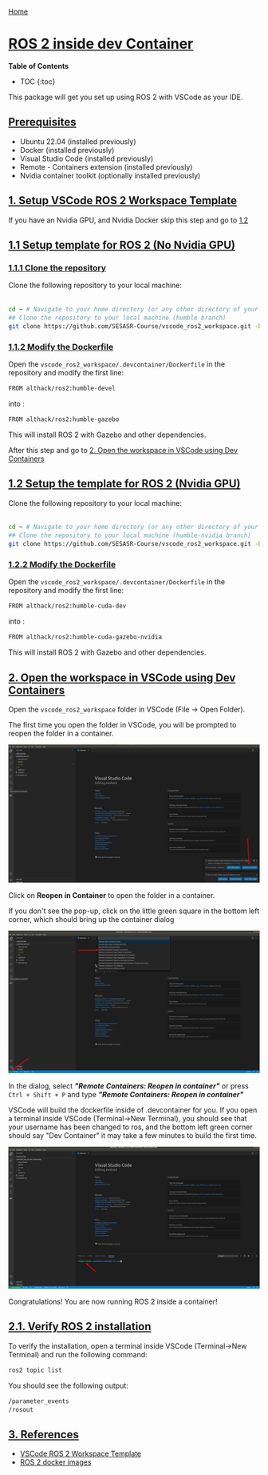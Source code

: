[Home](../index.md)


# [ROS 2 inside dev Container](#ros-2-inside-dev-container)

__Table of Contents__
* TOC
{:toc}

This package will get you set up using ROS 2 with VSCode as your IDE.

## [Prerequisites](#prerequisites)

- Ubuntu 22.04 (installed previously)
- Docker (installed previously)
- Visual Studio Code (installed previously)
- Remote - Containers extension (installed previously)
- Nvidia container toolkit (optionally installed previously)

## [1. Setup VSCode ROS 2 Workspace Template](#1-setup-vscode-ros-2-workspace-template)

If you have an Nvidia GPU, and Nvidia Docker skip this step and go to [1.2](#12-setup-the-template-for-ros2-nvidia-gpu)

## [1.1 Setup template for ROS 2 (No Nvidia GPU)](#11-setup-template-for-ros-2-no-nvidia-gpu)

### [1.1.1 Clone the repository](#111-clone-the-repository)

Clone the following repository to your local machine:

```bash

cd ~ # Navigate to your home directory (or any other directory of your choice)
## Clone the repository to your local machine (humble branch)
git clone https://github.com/SESASR-Course/vscode_ros2_workspace.git -b humble
```

### [1.1.2 Modify the Dockerfile](#112-modify-the-dockerfile)

Open the ```vscode_ros2_workspace/.devcontainer/Dockerfile``` in the repository and modify the first line:

```bash
FROM althack/ros2:humble-devel  
```

into :

```bash
FROM althack/ros2:humble-gazebo 
```

This will install ROS 2 with Gazebo and other dependencies.

After this step and go to [2. Open the workspace in VSCode using Dev Containers](#2-open-the-workspace-in-vscode-using-dev-containers)

## [1.2 Setup the template for ROS 2 (Nvidia GPU)](#12-setup-the-template-for-ros-2-nvidia-gpu)

Clone the following repository to your local machine:

```bash

cd ~ # Navigate to your home directory (or any other directory of your choice)
## Clone the repository to your local machine (humble-nvidia branch)
git clone https://github.com/SESASR-Course/vscode_ros2_workspace.git -b humble-nvidia
```

### [1.2.2 Modify the Dockerfile](#122-modify-the-dockerfile)

Open the ```vscode_ros2_workspace/.devcontainer/Dockerfile``` in the repository and modify the first line:

```bash
FROM althack/ros2:humble-cuda-dev  
```

into :

```bash
FROM althack/ros2:humble-cuda-gazebo-nvidia
```

This will install ROS 2 with Gazebo and other dependencies.

## [2. Open the workspace in VSCode using Dev Containers](#2-open-the-workspace-in-vscode-using-dev-containers)

Open the ```vscode_ros2_workspace``` folder in VSCode (File -> Open Folder).

The first time you open the folder in VSCode, you will be prompted to reopen the folder in a container.

![reopen_in_container](./images/open_in_dev_cont.png)

Click on **Reopen in Container** to open the folder in a container.

If you don't see the pop-up, click on the little green square in the bottom left corner, which should bring up the container dialog

![template_vscode_bottom](./images/template_vscode_bottom.png)

In the dialog, select ***"Remote Containers: Reopen in container"*** or press ```Ctrl + Shift + P``` and type ***"Remote Containers: Reopen in container"***

VSCode will build the dockerfile inside of .devcontainer for you. If you open a terminal inside VSCode (Terminal->New Terminal), you should see that your username has been changed to ros, and the bottom left green corner should say "Dev Container" it may take a few minutes to build the first time.

![template_container](./images/template_container.png)

Congratulations! You are now running ROS 2 inside a container!

## [2.1. Verify ROS 2 installation](#21-verify-ros-2-installation)

To verify the installation, open a terminal inside VSCode (Terminal->New Terminal) and run the following command:

```bash
ros2 topic list
```

You should see the following output:

```bash
/parameter_events
/rosout
```

## [3. References](#3-references)

- [VSCode ROS 2 Workspace Template](https://github.com/athackst/vscode_ros2_workspace)
- [ROS 2 docker images](https://hub.docker.com/r/althack/ros2)
